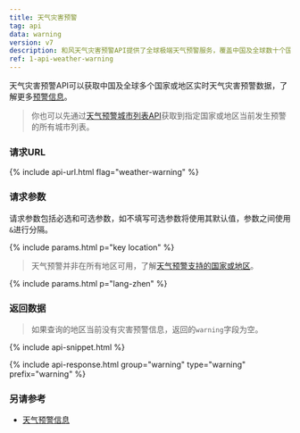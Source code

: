 ```yaml
---
title: 天气灾害预警
tag: api
data: warning
version: v7
description: 和风天气灾害预警API提供了全球极端天气预警服务，覆盖中国及全球数十个国家或地区，实时获取台风预警、暴雨暴雪预警、寒潮预警、大风预警、空气重污染预警以及沙尘暴、高温、干旱、雷电、冰雹、霜冻、大雾、道路结冰、干热风、雷雨大风、森林火险、降温、冰冻、雷暴大风、龙卷风、低温冻害、低温雨雪冰冻、强对流、强降雨、强降温、雪灾、雷暴、严寒、沙尘等上百种气象灾害预警信息。
ref: 1-api-weather-warning
---
```


天气灾害预警API可以获取中国及全球多个国家或地区实时天气灾害预警数据，了解更多[预警信息](/docs/resource/warning-info/)。

> 你也可以先通过[天气预警城市列表API](/docs/api/warning/weather-warning-city-list/)获取到指定国家或地区当前发生预警的所有城市列表。

### 请求URL

{% include api-url.html flag="weather-warning" %}

### 请求参数

请求参数包括必选和可选参数，如不填写可选参数将使用其默认值，参数之间使用`&`进行分隔。

{% include params.html p="key location" %}

> 天气预警并非在所有地区可用，了解[天气预警支持的国家或地区](/docs/resource/warning-info/#supported-regions)。

{% include params.html p="lang-zhen" %}

### 返回数据

> 如果查询的地区当前没有灾害预警信息，返回的`warning`字段为空。

{% include api-snippet.html %}

{% include api-response.html group="warning" type="warning" prefix="warning" %}

### 另请参考

- [天气预警信息](/docs/resource/warning-info/)